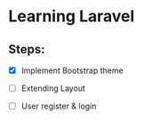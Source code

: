 # Learning Laravel

## Steps:
-[X] Implement Bootstrap theme
-[ ] Extending Layout
-[ ]  User register & login

